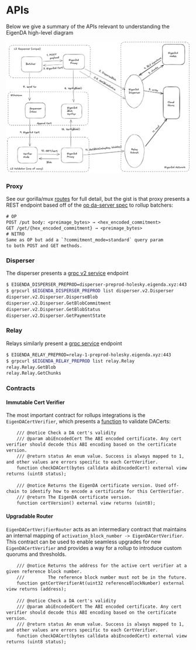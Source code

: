 # APIs

Below we give a summary of the APIs relevant to understanding the EigenDA high-level diagram

![](../../assets/integration/high-level-diagram.png)

### Proxy

See our gorilla/mux [routes](https://github.com/Layr-Labs/eigenda-proxy/blob/main/server/routing.go) for full detail, but the gist is that proxy presents a REST endpoint based off of the [op da-server spec](https://specs.optimism.io/experimental/alt-da.html#da-server) to rollup batchers:

```
# OP
POST /put body: <preimage_bytes> → <hex_encoded_commitment>
GET /get/{hex_encoded_commitment} → <preimage_bytes>
# NITRO
Same as OP but add a `?commitment_mode=standard` query param 
to both POST and GET methods.
```

### Disperser

The disperser presents a [grpc v2 service](https://github.com/Layr-Labs/eigenda/blob/ce89dab18d2f8f55004002e17dd3a18529277845/api/proto/disperser/v2/disperser_v2.proto#L10) endpoint

```bash
$ EIGENDA_DISPERSER_PREPROD=disperser-preprod-holesky.eigenda.xyz:443
$ grpcurl $EIGENDA_DISPERSER_PREPROD list disperser.v2.Disperser
disperser.v2.Disperser.DisperseBlob
disperser.v2.Disperser.GetBlobCommitment
disperser.v2.Disperser.GetBlobStatus
disperser.v2.Disperser.GetPaymentState
```

### Relay

Relays similarly present a [grpc service](https://github.com/Layr-Labs/eigenda/blob/ce89dab18d2f8f55004002e17dd3a18529277845/api/proto/relay/relay.proto#L10) endpoint

```bash
$ EIGENDA_RELAY_PREPROD=relay-1-preprod-holesky.eigenda.xyz:443
$ grpcurl $EIGENDA_RELAY_PREPROD list relay.Relay
relay.Relay.GetBlob
relay.Relay.GetChunks
```

### Contracts

#### Immutable Cert Verifier
The most important contract for rollups integrations is the `EigenDACertVerifier`, which presents a [function](https://github.com/Layr-Labs/eigenda/blob/3e670ff3dbd3a0a3f63b51e40544f528ac923b78/contracts/src/periphery/cert/EigenDACertVerifier.sol#L46-L56) to validate DACerts:

```solidity
    /// @notice Check a DA cert's validity
    /// @param abiEncodedCert The ABI encoded certificate. Any cert verifier should decode this ABI encoding based on the certificate version.
    /// @return status An enum value. Success is always mapped to 1, and other values are errors specific to each CertVerifier.
    function checkDACert(bytes calldata abiEncodedCert) external view returns (uint8 status);

    /// @notice Returns the EigenDA certificate version. Used off-chain to identify how to encode a certificate for this CertVerifier.
    /// @return The EigenDA certificate version.
    function certVersion() external view returns (uint8);
```

#### Upgradable Router
`EigenDACertVerifierRouter` acts as an intermediary contract that maintains an internal mapping of `activation_block_number -> EigenDACertVerifier`. This contract can be used to enable seamless upgrades for new `EigenDACertVerifier` and provides a way for a rollup to introduce custom quorums and thresholds.
```solidity
    /// @notice Returns the address for the active cert verifier at a given reference block number.
    ///         The reference block number must not be in the future.
    function getCertVerifierAt(uint32 referenceBlockNumber) external view returns (address);

    /// @notice Check a DA cert's validity
    /// @param abiEncodedCert The ABI encoded certificate. Any cert verifier should decode this ABI encoding based on the certificate version.
    /// @return status An enum value. Success is always mapped to 1, and other values are errors specific to each CertVerifier.
    function checkDACert(bytes calldata abiEncodedCert) external view returns (uint8 status);

```